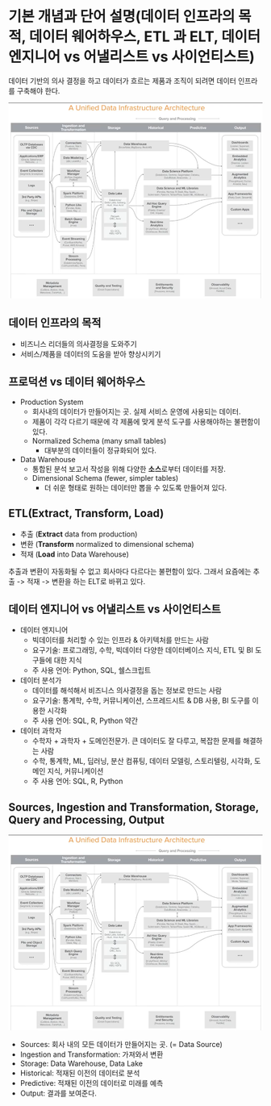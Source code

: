 # 기본 개념과 단어 설명(데이터 인프라의 목적, 데이터 웨어하우스, ETL 과 ELT, 데이터 엔지니어 vs 어낼리스트 vs 사이언티스트)

데이터 기반의 의사 결정을 하고 데이터가 흐르는 제품과 조직이 되려면 데이터 인프라를 구축해야 한다.

![Unified Data Infrastructure Architecture](./images/image-1.png)

## 데이터 인프라의 목적

- 비즈니스 리더들의 의사결정을 도와주기
- 서비스/제품을 데이터의 도움을 받아 향상시키기

## 프로덕션 vs 데이터 웨어하우스

- Production System
    - 회사내의 데이터가 만들어지는 곳. 실제 서비스 운영에 사용되는 데이터.
    - 제품이 각각 다르기 때문에 각 제품에 맞게 분석 도구를 사용해야하는 불편함이 있다.
    - Normalized Schema (many small tables)
        - 대부분의 데이터들이 정규화되어 있다.
- Data Warehouse
    - 통합된 분석 보고서 작성을 위해 다양한 **소스**로부터 데이터를 저장.
    - Dimensional Schema (fewer, simpler tables)
        - 더 쉬운 형태로 원하는 데이터만 뽑을 수 있도록 만들어져 있다.

## ETL(Extract, Transform, Load)

- 추출 (**Extract** data from production)
- 변환 (**Transform** normalized to dimensional schema)
- 적재 (**Load** into Data Warehouse)

추출과 변환이 자동화될 수 없고 회사마다 다르다는 불편함이 있다. 그래서 요즘에는 추출 -> 적재 -> 변환을 하는 ELT로 바뀌고 있다.

## 데이터 엔지니어 vs 어낼리스트 vs 사이언티스트

- 데이터 엔지니어
    - 빅데이터를 처리할 수 있는 인프라 & 아키텍처를 만드는 사람
    - 요구기술: 프로그래밍, 수학, 빅데이터 다양한 데이터베이스 지식, ETL 및 BI 도구들에 대한 지식
    - 주 사용 언어: Python, SQL, 쉘스크립트
- 데이터 분석가
    - 데이터를 해석해서 비즈니스 의사결정을 돕는 정보로 만드는 사람
    - 요구기술: 통계학, 수학, 커뮤니케이션, 스프레드시트 & DB 사용, BI 도구를 이용한 시각화
    - 주 사용 언어: SQL, R, Python 약간
- 데이터 과학자
    - 수학자 + 과학자 + 도메인전문가. 큰 데이터도 잘 다루고, 복잡한 문제를 해결하는 사람
    - 수학, 통계학, ML, 딥러닝, 분산 컴퓨팅, 데이터 모델링, 스토리텔링, 시각화, 도메인 지식, 커뮤니케이션
    - 주 사용 언어: SQL, R, Python

## Sources, Ingestion and Transformation, Storage, Query and Processing, Output

![Unified Data Infrastructure Architecture](./images/image-1.png)

- Sources: 회사 내의 모든 데이터가 만들어지는 곳. (= Data Source)
- Ingestion and Transformation: 가져와서 변환
- Storage: Data Warehouse, Data Lake
- Historical: 적재된 이전의 데이터로 분석
- Predictive: 적재된 이전의 데이터로 미래를 예측
- Output: 결과를 보여준다.
